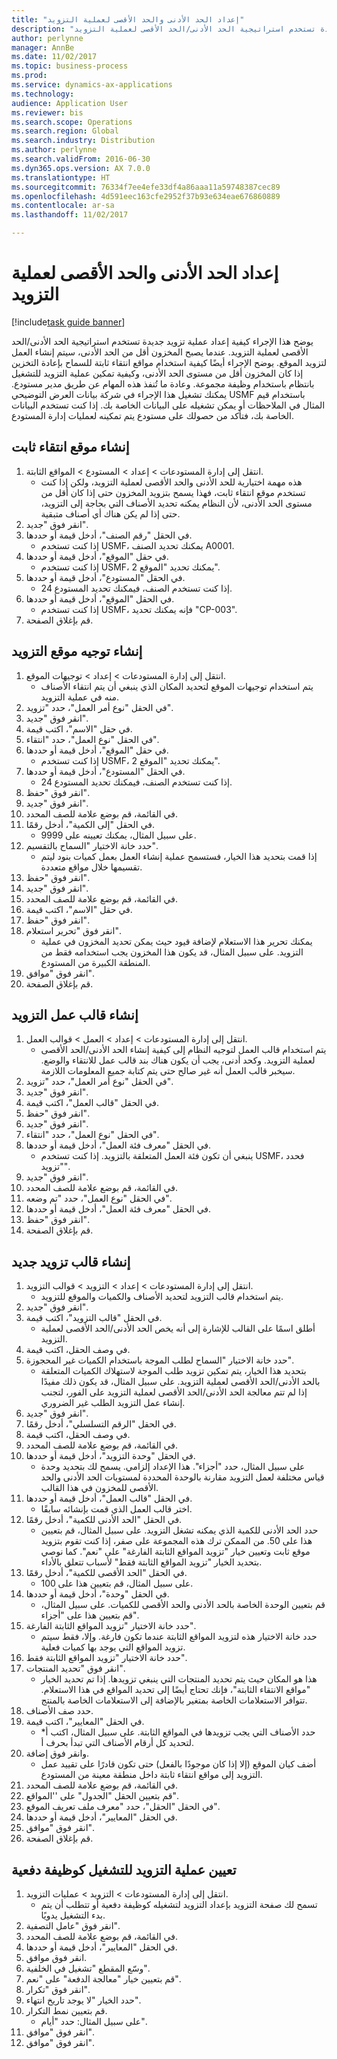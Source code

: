 ```yaml
--- 
title: "إعداد الحد الأدنى والحد الأقصى لعملية التزويد"
description: "يوضح هذا الإجراء كيفية إعداد عملية تزويد جديدة تستخدم استراتيجية الحد الأدنى/الحد الأقصى لعملية التزويد."
author: perlynne
manager: AnnBe
ms.date: 11/02/2017
ms.topic: business-process
ms.prod: 
ms.service: dynamics-ax-applications
ms.technology: 
audience: Application User
ms.reviewer: bis
ms.search.scope: Operations
ms.search.region: Global
ms.search.industry: Distribution
ms.author: perlynne
ms.search.validFrom: 2016-06-30
ms.dyn365.ops.version: AX 7.0.0
ms.translationtype: HT
ms.sourcegitcommit: 76334f7ee4efe33df4a86aaa11a59748387cec89
ms.openlocfilehash: 4d591eec163cfe2952f37b93e634eae676860889
ms.contentlocale: ar-sa
ms.lasthandoff: 11/02/2017

---
```

# <a name="set-up-a-min-max-replenishment-process"></a>إعداد الحد الأدنى والحد الأقصى لعملية التزويد

[!include[task guide banner](../../includes/task-guide-banner.md)]

يوضح هذا الإجراء كيفية إعداد عملية تزويد جديدة تستخدم استراتيجية الحد الأدنى/الحد الأقصى لعملية التزويد. عندما يصبح المخزون أقل من الحد الأدنى، سيتم إنشاء العمل لتزويد الموقع. يوضح الإجراء أيضًا كيفية استخدام مواقع انتقاء ثابتة للسماح بإعادة التخزين إذا كان المخزون أقل من مستوى الحد الأدنى، وكيفية تمكين عملية التزويد للتشغيل بانتظام باستخدام وظيفة مجموعة. وعادة ما تُنفذ هذه المهام عن طريق مدير مستودع. يمكنك تشغيل هذا الإجراء في شركة بيانات العرض التوضيحي USMF باستخدام قيم المثال في الملاحظات أو يمكن تشغيله على البيانات الخاصة بك. إذا كنت تستخدم البيانات الخاصة بك، فتأكد من حصولك على مستودع يتم تمكينه لعمليات إدارة المستودع.


## <a name="create-a-fixed-picking-location"></a>إنشاء موقع انتقاء ثابت
1. انتقل إلى إدارة المستودعات > إعداد > المستودع > المواقع الثابتة.
    * هذه مهمة اختيارية للحد الأدنى والحد الأقصى لعملية التزويد‬، ولكن إذا كنت تستخدم موقع انتقاء ثابت، فهذا يسمح بتزويد المخزون حتى إذا كان أقل من مستوى الحد الأدنى، لأن النظام يمكنه تحديد الأصناف التي بحاجة إلى التزويد، حتى إذا لم يكن هناك أي أصناف متبقية.  
2. انقر فوق "جديد".
3. في الحقل "رقم الصنف"، أدخل قيمة أو حددها.
    * إذا كنت تستخدم USMF، يمكنك تحديد الصنف A0001.  
4. في حقل "الموقع"، أدخل قيمة أو حددها.
    * إذا كنت تستخدم USMF، يمكنك تحديد "الموقع 2".  
5. في الحقل "المستودع"، أدخل قيمة أو حددها.
    * إذا كنت تستخدم الصنف، فيمكنك تحديد المستودع 24.  
6. في الحقل "الموقع"، أدخل قيمة أو حددها.
    * إذا كنت تستخدم USMF، فإنه يمكنك تحديد "CP-003".  
7. قم بإغلاق الصفحة.

## <a name="create-a-replenishment-location-directive"></a>إنشاء توجيه موقع التزويد
1. انتقل إلى إدارة المستودعات > إعداد > توجيهات الموقع‬.
    * يتم استخدام توجيهات الموقع لتحديد المكان الذي ينبغي أن يتم انتقاء الأصناف منه في عملية التزويد.  
2. في الحقل "نوع أمر العمل‬"، حدد "تزويد".
3. انقر فوق "جديد".
4. في حقل "الاسم"، اكتب قيمة.
5. في الحقل "نوع العمل"، حدد "انتقاء".
6. في حقل "الموقع"، أدخل قيمة أو حددها.
    * إذا كنت تستخدم USMF، يمكنك تحديد "الموقع 2".  
7. في الحقل "المستودع"، أدخل قيمة أو حددها.
    * إذا كنت تستخدم الصنف، فيمكنك تحديد المستودع 24.  
8. انقر فوق "حفظ".
9. انقر فوق "جديد".
10. في القائمة، قم بوضع علامة للصف المحدد.
11. في الحقل "إلى الكمية"، أدخل رقمًا.
    * على سبيل المثال، يمكنك تعيينه على 9999.  
12. حدد خانة الاختيار "السماح بالتقسيم".
    * إذا قمت بتحديد هذا الخيار، فستسمح عملية إنشاء العمل بعمل كميات بنود ليتم تقسيمها خلال مواقع متعددة.  
13. انقر فوق "حفظ".
14. انقر فوق "جديد".
15. في القائمة، قم بوضع علامة للصف المحدد.
16. في حقل "الاسم"، اكتب قيمة.
17. انقر فوق "حفظ".
18. انقر فوق "تحرير استعلام".
    * يمكنك تحرير هذا الاستعلام لإضافة قيود حيث يمكن تحديد المخزون في عملية التزويد. على سبيل المثال، قد يكون هذا المخزون يجب استخدامه فقط من المنطقة الكبيرة من المستودع.  
19. انقر فوق "موافق".
20. قم بإغلاق الصفحة.

## <a name="create-a-replenishment-work-template"></a>إنشاء قالب عمل التزويد
1. انتقل إلى إدارة المستودعات > إعداد > العمل > قوالب العمل.
    * يتم استخدام قالب العمل لتوجيه النظام إلى كيفية إنشاء الحد الأدنى/الحد الأقصى لعملية التزويد. وكحد أدنى، يجب أن يكون هناك بند قالب عمل للانتقاء والوضع. سيخبر قالب العمل أنه غير صالح حتى يتم كتابة جميع المعلومات اللازمة.  
2. في الحقل "نوع أمر العمل‬"، حدد "تزويد".
3. انقر فوق "جديد".
4. في الحقل "قالب العمل"، اكتب قيمة.
5. انقر فوق "حفظ".
6. انقر فوق "جديد".
7. في الحقل "نوع العمل"، حدد "انتقاء".
8. في الحقل "معرف فئة العمل"، أدخل قيمة أو حددها.
    * ينبغي أن تكون فئة العمل المتعلقة بالتزويد. إذا كنت تستخدم USMF، فحدد "تزويد".  
9. انقر فوق "جديد".
10. في القائمة، قم بوضع علامة للصف المحدد.
11. في الحقل "نوع العمل"، حدد "تم وضعه".
12. في الحقل "معرف فئة العمل"، أدخل قيمة أو حددها.
13. انقر فوق "حفظ".
14. قم بإغلاق الصفحة.

## <a name="create-a-new-replenishment-template"></a>إنشاء قالب تزويد جديد
1. انتقل إلى إدارة المستودعات > إعداد > التزويد > قوالب التزويد.
    * يتم استخدام قالب التزويد لتحديد الأصناف والكميات والموقع للتزويد.  
2. انقر فوق "جديد".
3. في الحقل "قالب التزويد"، اكتب قيمة.
    * أطلق اسمًا على القالب للإشارة إلى أنه يخص الحد الأدنى/الحد الأقصى لعملية التزويد.  
4. في وصف الحقل، اكتب قيمة.
5. حدد خانة الاختيار "السماح لطلب الموجة باستخدام الكميات غير المحجوزة".
    * بتحديد هذا الخيار، يتم تمكين تزويد طلب الموجة لاستهلاك الكميات المتعلقة بالحد الأدنى/الحد الأقصى لعملية التزويد. على سبيل المثال، قد يكون ذلك مفيدًا إذا لم تتم معالجة الحد الأدنى/الحد الأقصى لعملية التزويد على الفور، لتجنب إنشاء عمل التزويد الطلب غير الضروري.  
6. انقر فوق "جديد".
7. في الحقل "الرقم التسلسلي"، أدخل رقمًا.
8. في وصف الحقل، اكتب قيمة.
9. في القائمة، قم بوضع علامة للصف المحدد.
10. في الحقل "وحدة التزويد"، أدخل قيمة أو حددها.
    * على سبيل المثال، حدد "أجزاء". هذا الإعداد إلزامي. يسمح لك بتحديد وحدة قياس مختلفة لعمل التزويد مقارنة بالوحدة المحددة لمستويات الحد الأدنى والحد الأقصى للمخزون في هذا القالب.  
11. في الحقل "قالب العمل"، أدخل قيمة أو حددها.
    * اختر قالب العمل الذي قمت بإنشائه سابقًا.  
12. في الحقل "الحد الأدنى للكمية"، أدخل رقمًا.
    * حدد الحد الأدنى للكمية الذي يمكنه تشغل التزويد. على سبيل المثال، قم بتعيين هذا على 50. من الممكن ترك هذه المجموعة على صفر، إذا كنت تقوم بتزويد موقع ثابت وتعيين خيار "تزويد المواقع الثابتة الفارغة" على "نعم". كما نوصي بتحديد الخيار "تزويد المواقع الثابتة فقط" لأسباب تتعلق بالأداء.  
13. في الحقل "الحد الأقصى للكمية"، أدخل رقمًا.
    * على سبيل المثال، قم بتعيين هذا على 100.  
14. في الحقل "وحدة"، أدخل قيمة أو حددها.
    * قم بتعيين الوحدة الخاصة بالحد الأدنى والحد الأقصى للكميات. على سبيل المثال، قم بتعيين هذا على "أجزاء".  
15. حدد خانة الاختيار "تزويد المواقع الثابتة الفارغة".
    * حدد خانة الاختيار هذه لتزويد المواقع الثابتة عندما تكون فارغة. وإلا، فقط سيتم تزويد المواقع التي يوجد بها كميات فعلية.  
16. حدد خانة الاختيار "تزويد المواقع الثابتة فقط".
17. انقر فوق "تحديد المنتجات".
    * هذا هو المكان حيث يتم تحديد المنتجات التي ينبغي تزويدها. إذا تم تحديد الخيار "مواقع الانتقاء الثابتة"، فإنك تحتاج أيضًا إلى تحديد المواقع في هذا الاستعلام. تتوافر الاستعلامات الخاصة بمتغير بالإضافة إلى الاستعلامات الخاصة بالمنتج.  
18. حدد صف الأصناف.
19. في الحقل "المعايير"، اكتب قيمة.
    * حدد الأصناف التي يجب تزويدها في المواقع الثابتة. على سبيل المثال، اكتب أ* لتحديد كل أرقام الأصناف التي تبدأ بحرف أ.  
20. وانقر فوق إضافة.
    * أضف كيان الموقع (إلا إذا كان موجودًا بالفعل) حتى تكون قادرًا على تقييد عمل التزويد إلى مواقع انتقاء ثابتة داخل منطقة معينة من المستودع.  
21. في القائمة، قم بوضع علامة للصف المحدد.
22. قم بتعيين الحقل "الجدول" على ''المواقع".
23. في الحقل "الحقل"، حدد "معرف ملف تعريف الموقع".
24. في الحقل "المعايير‬"، أدخل قيمة أو حددها.
25. انقر فوق "موافق".
26. قم بإغلاق الصفحة.

## <a name="set-the-replenishment-process-to-run-as-a-batch-job"></a>تعيين عملية التزويد للتشغيل كوظيفة دفعية
1. انتقل إلى إدارة المستودعات > التزويد > عمليات التزويد‬.
    * تسمح لك صفحة التزويد بإعداد التزويد لتشغيله كوظيفة دفعية أو تتطلب أن يتم بدء التشغيل يدويًا.  
2. انقر فوق "عامل التصفية".
3. في القائمة، قم بوضع علامة للصف المحدد.
4. في الحقل "المعايير‬"، أدخل قيمة أو حددها.
5. انقر فوق موافق.
6. وسّع المقطع "تشغيل في الخلفية‬‬".
7. قم بتعيين خيار "معالجة الدفعة" على "نعم".
8. انقر فوق "تكرار".
9. حدد الخيار "‏‫لا يوجد تاريخ انتهاء‬".
10. قم بتعيين نمط التكرار.
    * على سبيل المثال: حدد "أيام".  
11. انقر فوق "موافق".
12. انقر فوق "موافق".


